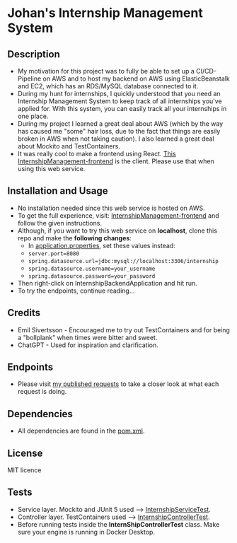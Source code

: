 # Johan's Internship Management System

## Description
+ My motivation for this project was to fully be able to set up a CI/CD-Pipeline on AWS and to host my backend on AWS using ElasticBeanstalk and EC2, which has an RDS/MySQL database connected to it.
+ During my hunt for internships, I quickly understood that you need an Internship Management System to keep track of all internships you've applied for. With this system, you can easily track all your internships in one place.
+ During my project I learned a great deal about AWS (which by the way has caused me "some" hair loss, due to the fact that things are easily broken in AWS when not taking caution). I also learned a great deal about Mockito and TestContainers.
+ It was really cool to make a frontend using React. [This InternshipManagement-frontend](https://github.com/JohRome/InternshipManagement-Frontend) is the client. Please use that when using this web service.

## Installation and Usage
+ No installation needed since this web service is hosted on AWS.
+ To get the full experience, visit: [InternshipManagement-frontend](https://github.com/JohRome/InternshipManagement-Frontend) and follow the given instructions.
+ Although, if you want to try this web service on **localhost**, clone this repo and make the **following changes**:
  + In [application.properties](src/main/resources/application.properties), set these values instead:
  + ``server.port=8080``
  + ``spring.datasource.url=jdbc:mysql://localhost:3306/internship``
  + ``spring.datasource.username=your_username``
  + ``spring.datasource.password=your_password``
+ Then right-click on InternshipBackendApplication and hit run.
+ To try the endpoints, continue reading...

## Credits
* Emil Sivertsson - Encouraged me to try out TestContainers and for being a "bollplank" when times were bitter and sweet.
* ChatGPT - Used for inspiration and clarification.

## Endpoints
+ Please visit [my published requests](https://documenter.getpostman.com/view/29777299/2sA2rCSLRc#85672b5f-1115-4b5d-b53a-bfa7315b3edc) to take a closer look at what each request is doing.

## Dependencies
+ All dependencies are found in the [pom.xml](pom.xml).

## License
MIT licence

## Tests
+ Service layer. Mockito and JUnit 5 used --> [InternshipServiceTest](src/test/java/com/jromeo/internshipbackend/service/InternshipServiceTest.java).
+ Controller layer. TestContainers used --> [InternshipControllerTest](src/test/java/com/jromeo/internshipbackend/controller/InternshipControllerTest.java).
+ Before running tests inside the **InternShipControllerTest** class. Make sure your engine is running in Docker Desktop.